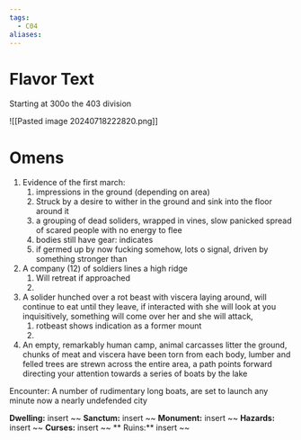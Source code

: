 ```yaml
---
tags:
  - C04
aliases:
---
```


 # Flavor Text
 Starting at 300o the 403 division 


![[Pasted image 20240718222820.png]]


 # Omens
 1. Evidence of the first march: 
	 1. impressions in the ground (depending on area)
	 2. Struck by a desire to wither in the ground and sink into the floor around it
	 3. a grouping of dead soliders, wrapped in vines, slow panicked spread of scared people with no energy to flee
	 4. bodies still have gear: indicates 
	 5. if germed up by now fucking somehow, lots o signal, driven by something stronger than 
 2. A company (12) of soldiers lines a high ridge
	 1. Will retreat if approached 
	 2. 
 3. A solider hunched over a rot beast with viscera laying around, will continue to eat until they leave, if interacted with she will look at you inquisitively, something will come over her and she will attack, 
	 1. rotbeast shows indication as a former mount
	 2. 
 4. An empty, remarkably human camp, animal carcasses litter the ground, chunks of meat and viscera have been torn from each body, lumber and felled trees are strewn across the entire area, a path points forward directing your attention towards a series of boats by the lake 


Encounter: 
A number of rudimentary long boats, are set to launch any minute now a nearly undefended city 

 




**Dwelling:** insert ~~  **Sanctum:** insert ~~ **Monument:** insert ~~ **Hazards:** insert ~~ **Curses:** insert ~~ ** Ruins:** insert ~~ 

 
 
 
